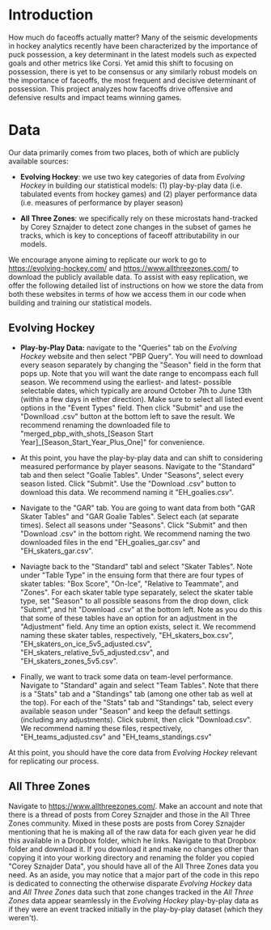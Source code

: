 # Introduction
How much do faceoffs actually matter? Many of the seismic developments in hockey analytics recently have been characterized by the importance of puck possession, a key determinant in the latest models such as expected goals and other metrics like Corsi. Yet amid this shift to focusing on possession, there is yet to be consensus or any similarly robust models on the importance of faceoffs, the most frequent and decisive determinant of possession. This project analyzes how faceoffs drive offensive and defensive results and impact teams winning games.

# Data
Our data primarily comes from two places, both of which are publicly available sources:

* **Evolving Hockey**: we use two key categories of data from *Evolving Hockey* in building our statistical models: (1) play-by-play data (i.e. tabulated events from hockey games) and (2) player performance data (i.e. measures of performance by player season)

* **All Three Zones**: we specifically rely on these microstats hand-tracked by Corey Sznajder to detect zone changes in the subset of games he tracks, which is key to conceptions of faceoff attributability in our models.

We encourage anyone aiming to replicate our work to go to https://evolving-hockey.com/ and https://www.allthreezones.com/ to download the publicly available data. To assist with easy replication, we offer the following detailed list of instructions on how we store the data from both these websites in terms of how we access them in our code when building and training our statistical models.

## Evolving Hockey
* **Play-by-Play Data:** navigate to the "Queries" tab on the *Evolving Hockey* website and then select "PBP Query". You will need to download every season separately by changing the "Season" field in the form that pops up. Note that you will want the date range to encompass each full season. We recommend using the earliest- and latest- possible selectable dates, which typically are around October 7th to June 13th (within a few days in either direction). Make sure to select all listed event options in the "Event Types" field. Then click "Submit" and use the "Downlload .csv" button at the bottom left to save the result. We recommend renaming the downloaded file to "merged_pbp_with_shots_[Season Start Year]_[Season_Start_Year_Plus_One]" for convenience.

* At this point, you have the play-by-play data and can shift to considering measured performance by player seasons. Navigate to the "Standard" tab and then select "Goalie Tables". Under "Seasons", select every season listed. Click "Submit". Use the "Download .csv" button to download this data. We recommend naming it "EH_goalies.csv".

* Navigate to the "GAR" tab. You are going to want data from both "GAR Skater Tables" and "GAR Goalie Tables". Select each (at separate times). Select all seasons under "Seasons". Click "Submit" and then "Download .csv" in the bottom right. We recommend naming the two downloaded files in the end "EH_goalies_gar.csv" and "EH_skaters_gar.csv".

* Naviagte back to the "Standard" tabl and select "Skater Tables". Note under "Table Type" in the ensuing form that there are four types of skater tables: "Box Score", "On-Ice", "Relative to Teammate", and "Zones". For each skater table type separately, select the skater table type, set "Season" to all possible seasons from the drop down, click "Submit", and hit "Download .csv" at the bottom left. Note as you do this that some of these tables have an option for an adjustment in the "Adjustment" field. Any time an option exists, select it. We recommend naming these skater tables, respectively, "EH_skaters_box.csv", "EH_skaters_on_ice_5v5_adjusted.csv", "EH_skaters_relative_5v5_adjusted.csv", and "EH_skaters_zones_5v5.csv".

* Finally, we want to track some data on team-level performance. Navigate to "Standard" again and select "Team Tables". Note that there is a "Stats" tab and a "Standings" tab (among one other tab as well at the top). For each of the "Stats" tab and "Standings" tab, select every available season under "Season" and keep the default settings (including any adjustments). Click submit, then click "Download.csv". We recommend naming these files, respectively, "EH_teams_adjusted.csv" and "EH_teams_standings.csv"

At this point, you should have the core data from *Evolving Hockey* relevant for replicating our process.

## All Three Zones
Navigate to https://www.allthreezones.com/. Make an account and note that there is a thread of posts from Corey Sznajder and those in the All Three Zones community. Mixed in these posts are posts from Corey Sznajder mentioning that he is making all of the raw data for each given year he did this available in a Dropbox folder, which he links. Navigate to that Dropbox folder and download it. If you download it and make no changes other than copying it into your working directory and renaming the folder you copied "Corey Sznajder Data", you should have all of the All Three Zones data you need. As an aside, you may notice that a major part of the code in this repo is dedicated to connecting the otherwise disparate *Evolving Hockey* data and *All Three Zones* data such that zone changes tracked in the *All Three Zones* data appear seamlessly in the *Evolving Hockey* play-by-play data as if they were an event tracked initially in the play-by-play dataset (which they weren't).
